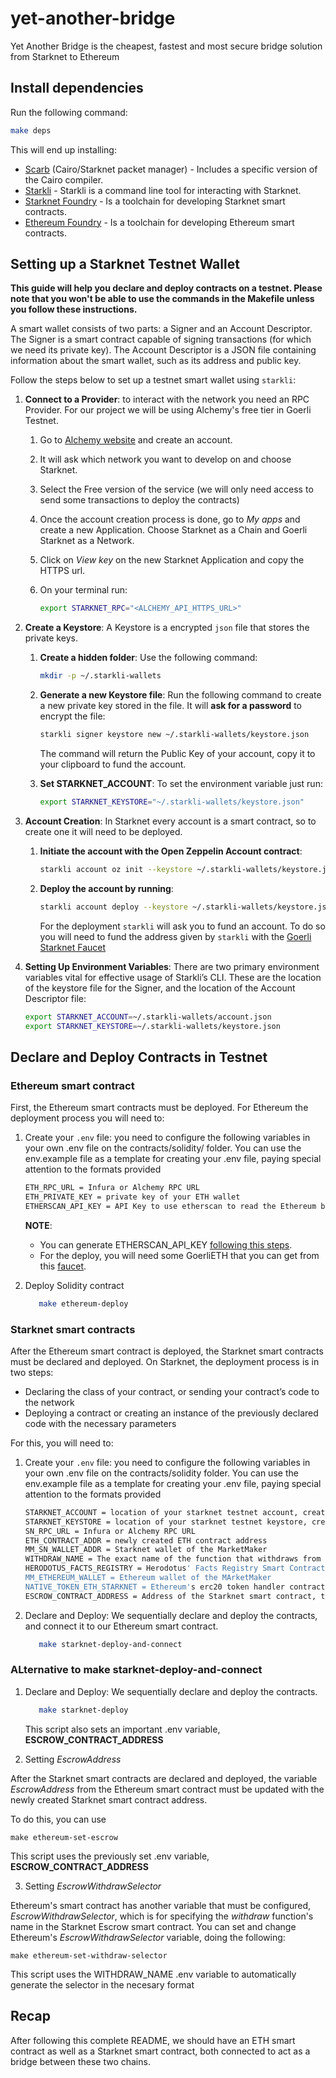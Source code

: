 # yet-another-bridge

Yet Another Bridge is the cheapest, fastest and most secure bridge solution from Starknet to Ethereum

## Install dependencies

Run the following command:

```bash
make deps
```

This will end up installing:

- [Scarb](https://docs.swmansion.com/scarb) (Cairo/Starknet packet manager) -
  Includes a specific version of the Cairo compiler.
- [Starkli](https://github.com/xJonathanLEI/starkli) - Starkli is a command line tool for interacting with Starknet.
- [Starknet Foundry](https://foundry-rs.github.io/starknet-foundry/) - Is a toolchain for developing Starknet smart contracts.
- [Ethereum Foundry](https://book.getfoundry.sh/) - Is a toolchain for developing Ethereum smart contracts.

## Setting up a Starknet Testnet Wallet

**This guide will help you declare and deploy contracts on a testnet. Please
note that you won't be able to use the commands in the Makefile unless you
follow these instructions.**

A smart wallet consists of two parts: a Signer and an Account Descriptor. The
Signer is a smart contract capable of signing transactions (for which we need
its private key). The Account Descriptor is a JSON file containing information
about the smart wallet, such as its address and public key.

Follow the steps below to set up a testnet smart wallet using `starkli`:

1. **Connect to a Provider**: to interact with the network you need an RPC
   Provider. For our project we will be using Alchemy's free tier in Goerli
   Testnet.

   1. Go to [Alchemy website](https://www.alchemy.com/) and create an account.
   2. It will ask which network you want to develop on and choose Starknet.
   3. Select the Free version of the service (we will only need access to send
      some transactions to deploy the contracts)
   4. Once the account creation process is done, go to _My apps_ and create a
      new Application. Choose Starknet as a Chain and Goerli Starknet as a
      Network.
   5. Click on _View key_ on the new Starknet Application and copy the HTTPS
      url.
   6. On your terminal run:

      ```bash
      export STARKNET_RPC="<ALCHEMY_API_HTTPS_URL>"
      ```
2. **Create a Keystore**: A Keystore is a encrypted `json` file that stores the
   private keys.

   1. **Create a hidden folder**: Use the following command:

      ```bash
      mkdir -p ~/.starkli-wallets
      ```
   2. **Generate a new Keystore file**: Run the following command to create a
      new private key stored in the file. It will **ask for a password** to
      encrypt the file:

      ```bash
      starkli signer keystore new ~/.starkli-wallets/keystore.json
      ```

      The command will return the Public Key of your account, copy it to your
      clipboard to fund the account.
   3. **Set STARKNET_ACCOUNT**: To set the environment variable just run:

      ```bash
      export STARKNET_KEYSTORE="~/.starkli-wallets/keystore.json"
      ```
3. **Account Creation**: In Starknet every account is a smart contract, so to
   create one it will need to be deployed.

   1. **Initiate the account with the Open Zeppelin Account contract**:

      ```bash
      starkli account oz init --keystore ~/.starkli-wallets/keystore.json ~/.starkli-wallets/account.json
      ```
   2. **Deploy the account by running**:

      ```bash
      starkli account deploy --keystore ~/.starkli-wallets/keystore.json ~/.starkli-wallets/account.json
      ```

      For the deployment `starkli` will ask you to fund an account. To do so
      you will need to fund the address given by `starkli` with the
      [Goerli Starknet Faucet](https://faucet.goerli.starknet.io)
4. **Setting Up Environment Variables**: There are two primary environment
   variables vital for effective usage of Starkli’s CLI. These are the location
   of the keystore file for the Signer, and the location of the Account
   Descriptor file:

   ```bash
   export STARKNET_ACCOUNT=~/.starkli-wallets/account.json
   export STARKNET_KEYSTORE=~/.starkli-wallets/keystore.json
   ```

## Declare and Deploy Contracts in Testnet

### Ethereum smart contract
First, the Ethereum smart contracts must be deployed. For Ethereum the deployment process you will need to:

1. Create your `.env` file: you need to configure the following variables in your own .env file on the contracts/solidity/ folder. You can use the env.example file as a template for creating your .env file, paying special attention to the formats provided

   ```bash
   ETH_RPC_URL = Infura or Alchemy RPC URL
   ETH_PRIVATE_KEY = private key of your ETH wallet
   ETHERSCAN_API_KEY = API Key to use etherscan to read the Ethereum blockchain
   ```
   **NOTE**:

   - You can generate ETHERSCAN_API_KEY [following this steps](https://docs.etherscan.io/getting-started/creating-an-account).
   - For the deploy, you will need some GoerliETH that you can get from this [faucet](https://goerlifaucet.com/).


2. Deploy Solidity contract

   ```bash
      make ethereum-deploy
   ```

### Starknet smart contracts

After the Ethereum smart contract is deployed, the Starknet smart contracts must be declared and deployed.
On Starknet, the deployment process is in two steps:

- Declaring the class of your contract, or sending your contract’s code to the
  network
- Deploying a contract or creating an instance of the previously declared code
  with the necessary parameters

For this, you will need to:

1. Create your `.env` file: you need to configure the following variables in your own .env file on the contracts/solidity folder. You can use the env.example file as a template for creating your .env file, paying special attention to the formats provided

   ```bash
   STARKNET_ACCOUNT = location of your starknet testnet account, created at the start of this README
   STARKNET_KEYSTORE = location of your starknet testnet keystore, created at the start of this README
   SN_RPC_URL = Infura or Alchemy RPC URL
   ETH_CONTRACT_ADDR = newly created ETH contract address
   MM_SN_WALLET_ADDR = Starknet wallet of the MarketMaker
   WITHDRAW_NAME = The exact name of the function that withdraws from the starknet smart contract
   HERODOTUS_FACTS_REGISTRY = Herodotus' Facts Registry Smart Contract in Starknet
   MM_ETHEREUM_WALLET = Ethereum wallet of the MArketMaker
   NATIVE_TOKEN_ETH_STARKNET = Ethereum's erc20 token handler contract in Starkent
   ESCROW_CONTRACT_ADDRESS = Address of the Starknet smart contract, this value is automatically updated after deploy.sh is run
   ```

2. Declare and Deploy: We sequentially declare and deploy the contracts, and connect it to our Ethereum smart contract.

   ```bash
      make starknet-deploy-and-connect
   ```



### ALternative to make starknet-deploy-and-connect

1. Declare and Deploy: We sequentially declare and deploy the contracts.

   ```bash
      make starknet-deploy
   ```

   This script also sets an important .env variable, **ESCROW_CONTRACT_ADDRESS**

2. Setting _EscrowAddress_

After the Starknet smart contracts are declared and deployed, the variable _EscrowAddress_ from the Ethereum smart contract must be updated with the newly created Starknet smart contract address.

To do this, you can use
```
make ethereum-set-escrow
```

This script uses the previously set .env variable, **ESCROW_CONTRACT_ADDRESS**

3. Setting _EscrowWithdrawSelector_ 

Ethereum's smart contract has another variable that must be configured, _EscrowWithdrawSelector_, which is for specifying the _withdraw_ function's name in the Starknet Escrow smart contract.
You can set and change Ethereum's _EscrowWithdrawSelector_ variable, doing the following:
```
make ethereum-set-withdraw-selector
```
This script uses the WITHDRAW_NAME .env variable to automatically generate the selector in the necesary format


## Recap
After following this complete README, we should have an ETH smart contract as well as a Starknet smart contract, both connected to act as a bridge between these two chains.
